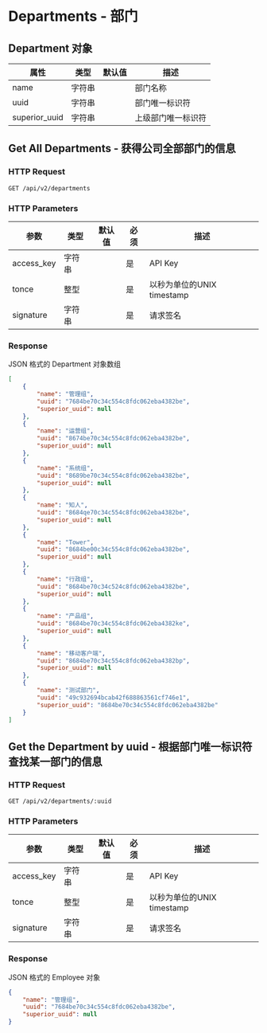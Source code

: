 # Departments - 部门

## Department 对象

属性      | 类型   | 默认值 | 描述
----------|--------|--------|------|
name      | 字符串 |         | 部门名称
uuid       | 字符串 |        | 部门唯一标识符
superior_uuid | 字符串 |     | 上级部门唯一标识符


## Get All Departments - 获得公司全部部门的信息

### HTTP Request

`GET /api/v2/departments`

### HTTP Parameters

参数       | 类型       | 默认值 | 必须 | 描述
-----------|------------|--------|------|----------------------------|
access_key | 字符串     |        | 是   | API Key
tonce      | 整型       |        | 是   | 以秒为单位的UNIX timestamp
signature  | 字符串     |        | 是   | 请求签名

### Response

JSON 格式的 Department 对象数组

```json
[
    {
        "name": "管理组",
        "uuid": "7684be70c34c554c8fdc062eba4382be",
        "superior_uuid": null
    },
    {
        "name": "运营组",
        "uuid": "8674be70c34c554c8fdc062eba4382be",
        "superior_uuid": null
    },
    {
        "name": "系统组",
        "uuid": "8689be70c34c554c8fdc062eba4382be",
        "superior_uuid": null
    },
    {
        "name": "知人",
        "uuid": "8684qe70c34c554c8fdc062eba4382be",
        "superior_uuid": null
    },
    {
        "name": "Tower",
        "uuid": "8684be00c34c554c8fdc062eba4382be",
        "superior_uuid": null
    },
    {
        "name": "行政组",
        "uuid": "8684be70c34c524c8fdc062eba4382be",
        "superior_uuid": null
    },
    {
        "name": "产品组",
        "uuid": "8684be70c34c554c8fdc062eba4382ke",
        "superior_uuid": null
    },
    {
        "name": "移动客户端",
        "uuid": "8684be70c34c554c8fdc062eba4382bp",
        "superior_uuid": null
    },
    {
        "name": "测试部门",
        "uuid": "49c932694bcab42f688863561cf746e1",
        "superior_uuid": "8684be70c34c554c8fdc062eba4382be"
    }
]
```

## Get the Department by uuid - 根据部门唯一标识符查找某一部门的信息

### HTTP Request

`GET /api/v2/departments/:uuid`

### HTTP Parameters

参数       | 类型       | 默认值 | 必须 | 描述
-----------|------------|--------|------|----------------------------|
access_key | 字符串     |        | 是   | API Key
tonce      | 整型       |        | 是   | 以秒为单位的UNIX timestamp
signature  | 字符串     |        | 是   | 请求签名

### Response

JSON 格式的 Employee 对象

```json
{
    "name": "管理组",
    "uuid": "7684be70c34c554c8fdc062eba4382be",
    "superior_uuid": null
}
```
